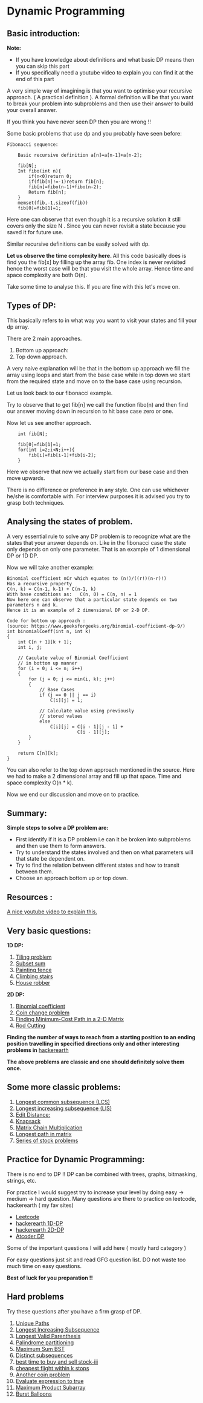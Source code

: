 # Dynamic Programming

## Basic introduction:

<b> Note: </b>
- If you have knowledge about definitions and what basic DP means then you can skip this part
- If you specifically need a youtube video to explain you can find it at the end of this part

A very simple way of imagining is that you want to optimise your recursive approach. ( A practical definition ).
A formal definition will be that you want to break your problem into subproblems and then use their answer to build your overall answer.

If you think you have never seen DP then you are wrong !!

Some basic problems that use dp and you probably have seen before:

```
Fibonacci sequence:

	Basic recursive definition a[n]=a[n-1]+a[n-2];

	fib[N];
	Int fibo(int n){
		if(n<0)return 0;
		if(fib[n]!=-1)return fib[n];
		fib[n]=fibo(n-1)+fibo(n-2);
		Return fib[n];
	}
	memset(fib,-1,sizeof(fib))
	fib[0]=fib[1]=1;

```
Here one can observe that even though it is a recursive solution it still covers only the size N . Since you can never revisit a state because you saved it for future use. <br>

Similar recursive definitions can be easily solved with dp. <br>

<b> Let us observe the time complexity here. </b>
All this code basically does is find you the fib[x] by filling up the array fib. One index is never revisited hence the worst case will be that you visit the whole array. Hence time and space complexity are both O(n).


Take some time to analyse this. If you are fine with this let's move on.



## Types of DP:

This basically refers to in what way you want to visit your states and fill your dp array.

There are 2 main approaches.

1. Bottom up approach:
2. Top down approach.

A very naive explanation will be that in the bottom up approach we fill the array using loops and start from the base case while in top down we start from the required state and move on to the base case using recursion.

Let us look back to our fibonacci example.

Try to observe that to get fib[n] we call the function fibo(n) and then find our answer moving down in recursion to hit base case zero or one.

Now let us see another approach.
```
	int fib[N];

	fib[0]=fib[1]=1;
	for(int i=2;i<N;i++){
		fib[i]=fib[i-1]+fib[i-2];
	}
```
Here we observe that now we actually start from our base case and then move upwards.

There is no difference or preference in any style. One can use whichever he/she is comfortable with. For interview purposes it is advised you try to grasp both techniques.



## Analysing the states of problem.

A very essential rule to solve any DP problem is to recognize what are the states that your answer depends on. Like in the fibonacci case the state only depends on only one parameter. That is an example of 1 dimensional DP or 1D DP.

Now we will take another example:

```
Binomial coefficient nCr which equates to (n!)/((r!)(n-r)!)
Has a recursive property 
C(n, k) = C(n-1, k-1) + C(n-1, k)
With base conditions as:   C(n, 0) = C(n, n) = 1
Now here one can observe that a particular state depends on two parameters n and k.
Hence it is an example of 2 dimensional DP or 2-D DP.

Code for bottom up approach :
(source: https://www.geeksforgeeks.org/binomial-coefficient-dp-9/) 
int binomialCoeff(int n, int k)
{
    int C[n + 1][k + 1];
    int i, j;
 
    // Caculate value of Binomial Coefficient
    // in bottom up manner
    for (i = 0; i <= n; i++)
    {
        for (j = 0; j <= min(i, k); j++)
        {
            // Base Cases
            if (j == 0 || j == i)
                C[i][j] = 1;
 
            // Calculate value using previously
            // stored values
            else
                C[i][j] = C[i - 1][j - 1] +
                          C[i - 1][j];
        }
    }
 
    return C[n][k];
}

```
You can also refer to the top down approach mentioned in the source.
Here we had to make a 2 dimensional array and fill up that space.
Time and space complexity O(n * k).

Now we end our discussion and move on to practice.

## Summary:

<b>Simple steps to solve a DP problem are:</b>
- First identify if it is a DP problem i.e can it be broken into subproblems and then use them to form answers.
- Try to understand the states involved and then on what parameters will that state be dependent on.
- Try to find the relation between different states and how to transit between them.
- Choose an approach bottom up or top down.



## Resources :
[A nice youtube video to explain this.](https://www.youtube.com/watch?v=vYquumk4nWw)




## Very basic questions:

<b>1D DP:</b>

1. [Tiling problem](https://www.geeksforgeeks.org/tiling-problem/)
2. [Subset sum](https://www.geeksforgeeks.org/subset-sum-divisible-m/)
3. [Painting fence](https://www.geeksforgeeks.org/painting-fence-algorithm/)
4. [Climbing stairs](https://leetcode.com/problems/climbing-stairs/)
5. [House robber](https://leetcode.com/problems/house-robber/)

<b>2D DP:</b>

1. [Binomial coefficient](https://www.geeksforgeeks.org/binomial-coefficient-dp-9/)
2. [Coin change problem](https://www.geeksforgeeks.org/coin-change-dp-7/) 
3. [Finding Minimum-Cost Path in a 2-D Matrix](https://www.geeksforgeeks.org/min-cost-path-dp-6/)
4. [Rod Cutting](https://www.geeksforgeeks.org/cutting-a-rod-dp-13/)

<b> Finding the number of ways to reach from a starting position to an ending position travelling in specified directions only and other interesting problems in</b> [hackerearth](https://www.hackerearth.com/practice/algorithms/dynamic-programming/2-dimensional/tutorial/)



<b>The above problems are classic and one should definitely solve them once.</b>


## Some more classic problems:

1. [Longest common subsequence (LCS)](https://www.geeksforgeeks.org/dynamic-programming-set-4-longest-common-subsequence/)
2. [Longest increasing subsequence (LIS)](https://www.geeksforgeeks.org/longest-increasing-subsequence-dp-3/)
3. [Edit Distance:](https://www.geeksforgeeks.org/edit-distance-dp-5/ )
4. [Knapsack](https://www.geeksforgeeks.org/0-1-knapsack-problem-dp-10/)
5. [Matrix Chain Multiplication](https://www.geeksforgeeks.org/matrix-chain-multiplication-dp-8/)
6. [Longest path in matrix](https://www.geeksforgeeks.org/find-the-longest-path-in-a-matrix-with-given-constraints/ )
7. [Series of stock problems](https://leetcode.com/problems/best-time-to-buy-and-sell-stock-with-transaction-fee/discuss/108870/Most-consistent-ways-of-dealing-with-the-series-of-stock-problems)

## Practice for Dynamic Programming:

There is no end to DP !!
DP can be combined with trees, graphs, bitmasking, strings, etc.

For practice I would suggest try to increase your level by doing easy -> medium -> hard question.
Many questions are there to practice on leetcode, hackerearth ( my fav sites)
- [Leetcode](https://leetcode.com/tag/dynamic-programming/)
- [hackerearth 1D-DP](https://www.hackerearth.com/practice/algorithms/dynamic-programming/introduction-to-dynamic-programming-1/practice-problems/) 
- [hackerearth 2D-DP](https://www.hackerearth.com/practice/algorithms/dynamic-programming/2-dimensional/practice-problems/)
- [Atcoder DP](https://atcoder.jp/contests/dp/tasks)

Some of the important questions I will add here ( mostly hard category )

For easy questions just sit and read GFG question list. DO not waste too much time on easy questions.

<b>Best of luck for you preparation !! </b>

## Hard problems

Try these questions after you have a firm grasp of DP.


1. [Unique Paths](https://leetcode.com/problems/unique-paths/)
2. [Longest Increasing Subsequence](https://leetcode.com/problems/longest-increasing-subsequence/)
3. [Longest Valid Parenthesis](https://leetcode.com/problems/longest-valid-parentheses/ )
4. [Palindrome partitioning](https://leetcode.com/problems/palindrome-partitioning-ii/ )
5. [Maximum Sum BST](https://leetcode.com/problems/maximum-sum-bst-in-binary-tree/ )
7. [Distinct subsequences](https://leetcode.com/problems/distinct-subsequences/ )
8. [best time to buy and sell stock-iii](https://leetcode.com/problems/best-time-to-buy-and-sell-stock-iii/ )
9. [cheapest flight within k stops](https://leetcode.com/problems/cheapest-flights-within-k-stops/ )
10. [Another coin problem](https://www.interviewbit.com/problems/another-coin-problem/)
11. [Evaluate expression to true](https://www.interviewbit.com/problems/evaluate-expression-to-true/)
12. [Maximum Product Subarray](https://leetcode.com/problems/maximum-product-subarray/)
13. [Burst Balloons](https://leetcode.com/problems/burst-balloons/)
